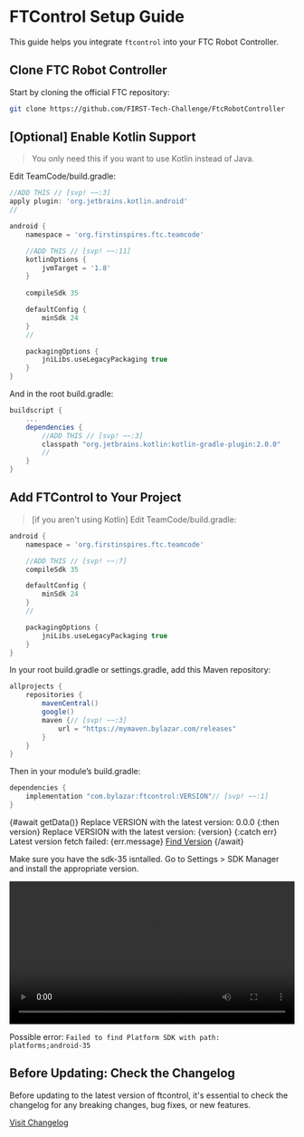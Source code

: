 <script>
  async function getData() {
  const url = "https://raw.githubusercontent.com/lazarcloud/ftcontrol-maven/refs/heads/main/releases/com/bylazar/ftcontrol/maven-metadata-local.xml";

  try {
    const response = await fetch(url);
    if (!response.ok) throw new Error("Failed to fetch metadata");

    const xmlText = await response.text();
    const parser = new DOMParser();
    const xmlDoc = parser.parseFromString(xmlText, "application/xml");

    const latestVersion = xmlDoc.querySelector("latest")?.textContent;
    console.log(latestVersion)
    return latestVersion;
  } catch (error) {
    console.error("Error fetching version:", error);
    return null;
  }
}

</script>

# FTControl Setup Guide
This guide helps you integrate `ftcontrol` into your FTC Robot Controller.

## Clone FTC Robot Controller
Start by cloning the official FTC repository:

```bash
git clone https://github.com/FIRST-Tech-Challenge/FtcRobotController
```

## [Optional] Enable Kotlin Support

> You only need this if you want to use Kotlin instead of Java.

Edit TeamCode/build.gradle:

```groovy title="build.gradle"
//ADD THIS // [svp! ~~:3]
apply plugin: 'org.jetbrains.kotlin.android'
//

android {
    namespace = 'org.firstinspires.ftc.teamcode'

    //ADD THIS // [svp! ~~:11]
    kotlinOptions {
        jvmTarget = '1.8'
    }
    
    compileSdk 35

    defaultConfig {
        minSdk 24
    }
    //

    packagingOptions {
        jniLibs.useLegacyPackaging true
    }
}
```

And in the root build.gradle:

```groovy title="build.gradle"
buildscript {
    ...
    dependencies {
        //ADD THIS // [svp! ~~:3]
        classpath "org.jetbrains.kotlin:kotlin-gradle-plugin:2.0.0"
        //
    }
}
```

## Add FTControl to Your Project

> [if you aren't using Kotlin] Edit TeamCode/build.gradle:

```groovy title="build.gradle"
android {
    namespace = 'org.firstinspires.ftc.teamcode'

    //ADD THIS // [svp! ~~:7]
    compileSdk 35

    defaultConfig {
        minSdk 24
    }
    //

    packagingOptions {
        jniLibs.useLegacyPackaging true
    }
}
```

In your root build.gradle or settings.gradle, add this Maven repository:

```groovy title="build.gradle"
allprojects {
    repositories {
        mavenCentral()
        google()
        maven {// [svp! ~~:3]
            url = "https://mymaven.bylazar.com/releases"
        }
    }
}
```

Then in your module’s build.gradle:

```groovy title="build.gradle"
dependencies {
    implementation "com.bylazar:ftcontrol:VERSION"// [svp! ~~:1]
}
```

{#await getData()}
    Replace VERSION with the latest version: 0.0.0
{:then version}
    Replace VERSION with the latest version: {version}
{:catch err}
    Latest version fetch failed: {err.message}
    [Find Version](https://raw.githubusercontent.com/lazarcloud/ftcontrol-maven/refs/heads/main/releases/com/bylazar/ftcontrol/maven-metadata-local.xml)
{/await}

Make sure you have the sdk-35 isntalled. Go to Settings > SDK Manager and install the appropriate version.

<video width="100%" controls>
  <source src="/docs/sdk.mp4" type="video/mp4">
  Your browser does not support the video tag.
</video>

Possible error: `Failed to find Platform SDK with path: platforms;android-35`

## Before Updating: Check the Changelog

Before updating to the latest version of ftcontrol, it's essential to check the changelog for any breaking changes, bug fixes, or new features.

[Visit Changelog](/docs/changelog)